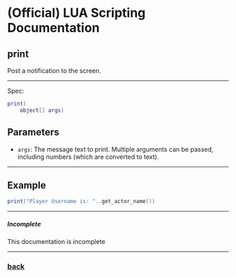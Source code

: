
# (Official) LUA Scripting Documentation

## print

Post a notification to the screen.

___

Spec:

```lua
print(
	object[] args)
```

## Parameters

- `args`: The message text to print. Multiple arguments can be passed, including numbers (which are converted to text).

___

## Example

```lua
print("Player Username is: "..get_actor_name())
```

___

##### Incomplete

This documentation is incomplete

___

### [back](../gui)

